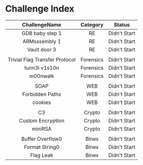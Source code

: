 # Challenge Index

| ChallengeName                  | Category  | Status       |
|:------------------------------:|:---------:|:------------:|
| GDB baby step 1                | RE        | Didn't Start |
| ARMsssembly 1                  | RE        | Didn't Start |
| Vault door 3                   | RE        | Didn't Start |
|                                |           |              |
| Trivial Flag Transfer Protocol | Forensics | Didn't Start |
| tunn3l v1s10n                  | Forensics | Didn't Start |
| m00nwalk                       | Forensics | Didn't Start |
|                                |           |              |
| SOAP                           | WEB       | Didn't Start |
| Forbidden Paths                | WEB       | Didn't Start |
| cookies                        | WEB       | Didn't Start |
|                                |           |              |
| C3                             | Crypto    | Didn't Start |
| Custom Encryption              | Crypto    | Didn't Start |
| miniRSA                        | Crypto    | Didn't Start |
|                                |           |              |
| Buffer Overflow0               | Binex     | Didn't Start |
| Format String0                 | Binex     | Didn't Start |
| Flag Leak                      | Binex     | Didn't Start |


